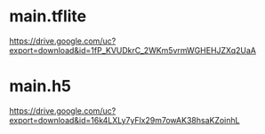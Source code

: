 # main.tflite
https://drive.google.com/uc?export=download&id=1fP_KVUDkrC_2WKm5vrmWGHEHJZXq2UaA

# main.h5
https://drive.google.com/uc?export=download&id=16k4LXLy7yFlx29m7owAK38hsaKZoinhL
